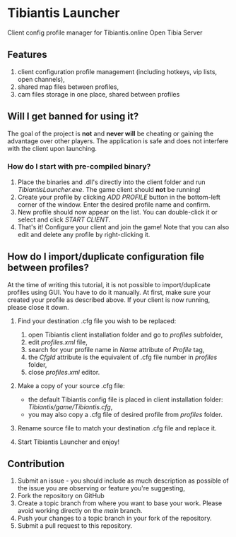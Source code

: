 Tibiantis Launcher
===============
Client config profile manager for Tibiantis.online Open Tibia Server

## Features
1. client configuration profile management (including hotkeys, vip lists, open channels),
1. shared map files between profiles,
1. cam files storage in one place, shared between profiles

## Will I get banned for using it?
The goal of the project is **not** and **never will** be cheating or gaining the advantage over other players. The application is safe and does not interfere with the client upon launching.

### How do I start with pre-compiled binary?
1. Place the binaries and .dll's directly into the client folder and run *TibiantisLauncher.exe*. The game client should **not** be running!
1. Create your profile by clicking *ADD PROFILE* button in the bottom-left corner of the window. Enter the desired profile name and confirm.
1. New profile should now appear on the list. You can double-click it or select and click *START CLIENT*.
1. That's it! Configure your client and join the game! Note that you can also edit and delete any profile by right-clicking it.

## How do I import/duplicate configuration file between profiles?
At the time of writing this tutorial, it is not possible to import/duplicate profiles using GUI. You have to do it manually. At first, make sure your created your profile as described above. If your client is now running, please close it down.
1. Find your destination .cfg file you wish to be replaced:
    1. open Tibiantis client installation folder and go to *profiles* subfolder,
    1. edit *profiles.xml* file,
    1. search for your profile name in *Name* attribute of *Profile* tag,
    1. the *CfgId* attribute is the equivalent of .cfg file number in *profiles* folder,
    1. close *profiles.xml* editor.
1. Make a copy of your source .cfg file:
    - the default Tibiantis config file is placed in client installation folder: *Tibiantis/game/Tibiantis.cfg*,
    - you may also copy a .cfg file of desired profile from *profiles* folder.
1. Rename source file to match your destination .cfg file and replace it.

1. Start Tibiantis Launcher and enjoy!

## Contribution
1. Submit an issue - you should include as much description as possible of the issue you are observing or feature you're suggesting,
1. Fork the repository on GitHub
1. Create a topic branch from where you want to base your work. Please avoid working directly on the *main* branch.
1. Push your changes to a topic branch in your fork of the repository.
1. Submit a pull request to this repository.

